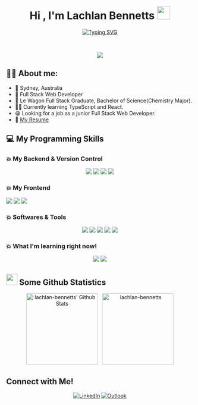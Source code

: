 <h1 align="center">Hi , I'm Lachlan Bennetts <img src="https://media.giphy.com/media/hvRJCLFzcasrR4ia7z/giphy.gif" width="35"></h1>

<p align="center">
<a href="https://git.io/typing-svg"><img src="https://readme-typing-svg.demolab.com?font=Rubik+Vinyl&weight=600&pause=1000&color=FE4A49&center=true&vCenter=true&width=435&lines=Le+Wagon+Full+Stack+Graduate;Passionate+Programmer;+Interested+in+exciting+new+projects!" alt="Typing SVG" /></a>
</p>

<br>

<p align="center"> 
	<img src="https://komarev.com/ghpvc/?username=lachlan-bennetts&color=fe4a49">
</p>


## :sassy_man:  About me:
- :round_pushpin: Sydney, Australia
- :briefcase: Full Stack Web Developer
- :school: Le Wagon Full Stack Graduate, Bachelor of Science(Chemistry Major).
- :technologist: Currently learning TypeScript and React.
- :grin: Looking for a job as a junior Full Stack Web Developer.
- :notebook: [My Resume](https://drive.google.com/file/d/14FMyt6GIK2RqhWGPwtPN2ADJKVS_jLYM/view?usp=share_link)

## 💻 My Programming Skills
### :boom: My Backend & Version Control
<p align="center">
	<img src="https://img.shields.io/badge/ruby-%23CC342D.svg?style=for-the-badge&logo=ruby&logoColor=white">
	<img src="https://img.shields.io/badge/rails-%23CC0000.svg?style=for-the-badge&logo=ruby-on-rails&logoColor=white">
	<img src="https://img.shields.io/badge/postgres-%23316192.svg?style=for-the-badge&logo=postgresql&logoColor=white">
	<img src="https://img.shields.io/badge/python-3670A0?style=for-the-badge&logo=python&logoColor=ffdd54">
</p>

### :boom: My Frontend
<p align-"center">
	<img src="https://img.shields.io/badge/html5-%23E34F26.svg?style=for-the-badge&logo=html5&logoColor=white">
	<img src="https://img.shields.io/badge/css3-%231572B6.svg?style=for-the-badge&logo=css3&logoColor=white">
	<img src="https://img.shields.io/badge/javascript-%23323330.svg?style=for-the-badge&logo=javascript&logoColor=%23F7DF1E">		
</p>

### :boom: Softwares & Tools
<p align="center">
	<img src="https://img.shields.io/badge/git-%23F05033.svg?style=for-the-badge&logo=git&logoColor=white">
	<img src="https://img.shields.io/badge/github-%23121011.svg?style=for-the-badge&logo=github&logoColor=white">
	<img src="https://img.shields.io/badge/Visual%20Studio%20Code-0078d7.svg?style=for-the-badge&logo=visual-studio-code&logoColor=white">
	<img src="https://img.shields.io/badge/Linux-FCC624?style=for-the-badge&logo=linux&logoColor=black">
	<img src="https://img.shields.io/badge/Ubuntu-E95420?style=for-the-badge&logo=ubuntu&logoColor=white">
</p>

### :boom: What I'm learning right now!
<p align="center">
	<img src="https://img.shields.io/badge/react-%2320232a.svg?style=for-the-badge&logo=react&logoColor=%2361DAFB">
	<img src="https://img.shields.io/badge/typescript-%23007ACC.svg?style=for-the-badge&logo=typescript&logoColor=white">
</p>

## <img src="https://media.giphy.com/media/iY8CRBdQXODJSCERIr/giphy.gif" width="30px"> Some Github Statistics
  <p align="center">
    <img alt="lachlan-bennetts' Github Stats" src="https://github-readme-stats.vercel.app/api?username=lachlan-bennetts&show_icons=true&count_private=true&theme=algolia" height="192px"/>
  &nbsp;
	  <img src="https://github-readme-stats.vercel.app/api/top-langs?username=lachlan-bennetts&langs_count=10&show_icons=true&locale=en&layout=compact&theme=algolia" alt="lachlan-bennetts" height="192px"/>
	</p>
	
## Connect with Me!
<p align="center">
<a href="https://www.linkedin.com/in/lachlan-bennetts/"><img src="https://img.shields.io/badge/linkedin-%230077B5.svg?style=for-the-badge&logo=linkedin&logoColor=white" alt="LinkedIn"><a>
<a href="mailto:lachlanbennetts@hotmail.com"><img src="https://img.shields.io/badge/Microsoft_Outlook-0078D4?style=for-the-badge&logo=microsoft-outlook&logoColor=white" alt="Outlook"></a>
</p>
